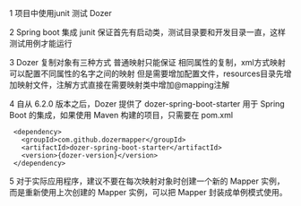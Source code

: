 1 项目中使用junit 测试 Dozer

2 Spring boot 集成 junit 保证首先有启动类，测试目录要和开发目录一直，这样测试用例才能运行

3 Dozer 复制对象有三种方式  普通映射只能保证 相同属性的复制，xml方式映射可以配置不同属性的名字之间的映射
  但是需要增加配置文件，resources目录先增加映射文件，注解方式直接在需要映射类中增加@mapping注解

4 自从 6.2.0 版本之后，Dozer 提供了 dozer-spring-boot-starter 用于 Spring Boot 的集成，如果使用 Maven 构建的项目，只需要在 pom.xml 

     <dependency>
       <groupId>com.github.dozermapper</groupId>
       <artifactId>dozer-spring-boot-starter</artifactId>
       <version>{dozer-version}</version>
     </dependency>
5 对于实际应用程序，建议不要在每次映射对象时创建一个新的 Mapper 实例，而是重新使用上次创建的 Mapper 实例，可以把 Mapper 封装成单例模式使用。

  
